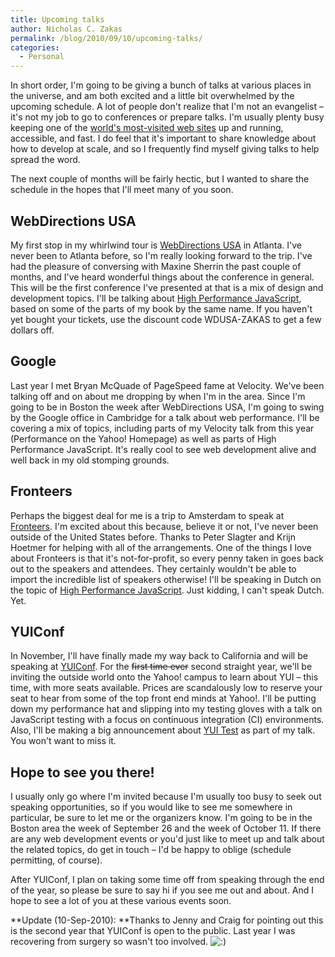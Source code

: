 ```yaml
---
title: Upcoming talks
author: Nicholas C. Zakas
permalink: /blog/2010/09/10/upcoming-talks/
categories:
  - Personal
---
```

In short order, I'm going to be giving a bunch of talks at various places in the universe, and am both excited and a little bit overwhelmed by the upcoming schedule. A lot of people don't realize that I'm not an evangelist &#8211; it's not my job to go to conferences or prepare talks. I'm usually plenty busy keeping one of the [world's most-visited web sites][1] up and running, accessible, and fast. I do feel that it's important to share knowledge about how to develop at scale, and so I frequently find myself giving talks to help spread the word.

The next couple of months will be fairly hectic, but I wanted to share the schedule in the hopes that I'll meet many of you soon.

## WebDirections USA

My first stop in my whirlwind tour is [WebDirections USA][2] in Atlanta. I've never been to Atlanta before, so I'm really looking forward to the trip. I've had the pleasure of conversing with Maxine Sherrin the past couple of months, and I've heard wonderful things about the conference in general. This will be the first conference I've presented at that is a mix of design and development topics. I'll be talking about [High Performance JavaScript][3], based on some of the parts of my book by the same name. If you haven't yet bought your tickets, use the discount code WDUSA-ZAKAS to get a few dollars off.

## Google

Last year I met Bryan McQuade of PageSpeed fame at Velocity. We've been talking off and on about me dropping by when I'm in the area. Since I'm going to be in Boston the week after WebDirections USA, I'm going to swing by the Google office in Cambridge for a talk about web performance. I'll be covering a mix of topics, including parts of my Velocity talk from this year (Performance on the Yahoo! Homepage) as well as parts of High Performance JavaScript. It's really cool to see web development alive and well back in my old stomping grounds.

## Fronteers

Perhaps the biggest deal for me is a trip to Amsterdam to speak at [Fronteers][4]. I'm excited about this because, believe it or not, I've never been outside of the United States before. Thanks to Peter Slagter and Krijn Hoetmer for helping with all of the arrangements. One of the things I love about Fronteers is that it's not-for-profit, so every penny taken in goes back out to the speakers and attendees. They certainly wouldn't be able to import the incredible list of speakers otherwise! I'll be speaking in Dutch on the topic of [High Performance JavaScript][5]. Just kidding, I can't speak Dutch. Yet.

## YUIConf

In November, I'll have finally made my way back to California and will be speaking at [YUIConf][6]. For the <del>first time ever</del> second straight year, we'll be inviting the outside world onto the Yahoo! campus to learn about YUI &#8211; this time, with more seats available. Prices are scandalously low to reserve your seat to hear from some of the top front end minds at Yahoo!. I'll be putting down my performance hat and slipping into my testing gloves with a talk on JavaScript testing with a focus on continuous integration (CI) environments. Also, I'll be making a big announcement about [YUI Test][7] as part of my talk. You won't want to miss it.

## Hope to see you there!

I usually only go where I'm invited because I'm usually too busy to seek out speaking opportunities, so if you would like to see me somewhere in particular, be sure to let me or the organizers know. I'm going to be in the Boston area the week of September 26 and the week of October 11. If there are any web development events or you'd just like to meet up and talk about the related topics, do get in touch &#8211; I'd be happy to oblige (schedule permitting, of course).

After YUIConf, I plan on taking some time off from speaking through the end of the year, so please be sure to say hi if you see me out and about. And I hope to see a lot of you at these various events soon.

**Update (10-Sep-2010): **Thanks to Jenny and Craig for pointing out this is the second year that YUIConf is open to the public. Last year I was recovering from surgery so wasn't too involved. <img src="https://humanwhocodes.com/blog/wp-includes/images/smilies/icon_smile.gif" alt=":)" class="wp-smiley" />

 [1]: http://www.yahoo.com
 [2]: http://usa10.webdirections.org/
 [3]: http://usa10.webdirections.org/program/development#high-performance-javascript
 [4]: http://fronteers.nl/congres/2010
 [5]: http://fronteers.nl/congres/2010/sessions#high-performance-javascript
 [6]: http://www.yuiblog.com/blog/2010/09/09/register-now-for-yuiconf-2010/
 [7]: http://developer.yahoo.com/yui/3/test/
